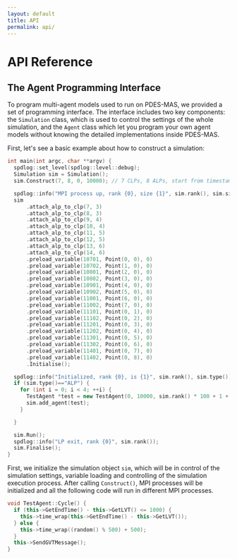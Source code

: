 ```yaml
---
layout: default
title: API
permalink: api/
---
```


# API Reference

## The Agent Programming Interface
To program multi-agent models used to run on PDES-MAS, we provided a set of programming interface. The interface includes 
two key components: the `Simulation` class, which is used to control the settings of the whole simulation, and 
the `Agent` class which let you program your own agent models without knowing the detailed implementations inside PDES-MAS.

First, let's see a basic example about how to construct a simulation:

```c++
int main(int argc, char **argv) {
  spdlog::set_level(spdlog::level::debug);
  Simulation sim = Simulation();
  sim.Construct(7, 8, 0, 10000); // 7 CLPs, 8 ALPs, start from timestamp 0, end at 10000

  spdlog::info("MPI process up, rank {0}, size {1}", sim.rank(), sim.size());
  sim
      .attach_alp_to_clp(7, 3)
      .attach_alp_to_clp(8, 3)
      .attach_alp_to_clp(9, 4)
      .attach_alp_to_clp(10, 4)
      .attach_alp_to_clp(11, 5)
      .attach_alp_to_clp(12, 5)
      .attach_alp_to_clp(13, 6)
      .attach_alp_to_clp(14, 6)
      .preload_variable(10701, Point(0, 0), 0)
      .preload_variable(10702, Point(1, 0), 0)
      .preload_variable(10801, Point(2, 0), 0)
      .preload_variable(10802, Point(3, 0), 0)
      .preload_variable(10901, Point(4, 0), 0)
      .preload_variable(10902, Point(5, 0), 0)
      .preload_variable(11001, Point(6, 0), 0)
      .preload_variable(11002, Point(7, 0), 0)
      .preload_variable(11101, Point(0, 1), 0)
      .preload_variable(11102, Point(0, 2), 0)
      .preload_variable(11201, Point(0, 3), 0)
      .preload_variable(11202, Point(0, 4), 0)
      .preload_variable(11301, Point(0, 5), 0)
      .preload_variable(11302, Point(0, 6), 0)
      .preload_variable(11401, Point(0, 7), 0)
      .preload_variable(11402, Point(0, 8), 0)
      .Initialise();

  spdlog::info("Initialized, rank {0}, is {1}", sim.rank(), sim.type());
  if (sim.type()=="ALP") {
    for (int i = 0; i < 4; ++i) {
      TestAgent *test = new TestAgent(0, 10000, sim.rank() * 100 + 1 + i);
      sim.add_agent(test);
    }

  }

  sim.Run();
  spdlog::info("LP exit, rank {0}", sim.rank());
  sim.Finalise();
}
```

First, we initialize the simulation object `sim`, which will be in control of the simulation settings, variable loading and 
controlling of the simulation execution process. After calling `Construct()`, MPI processes will be initialized 
and all the following code will run in different MPI processes.

```c++
void TestAgent::Cycle() {
  if (this->GetEndTime() - this->GetLVT() <= 1000) {
    this->time_wrap(this->GetEndTime() - this->GetLVT());
  } else {
    this->time_wrap((random() % 500) + 500);
  }
  this->SendGVTMessage();
}
```

